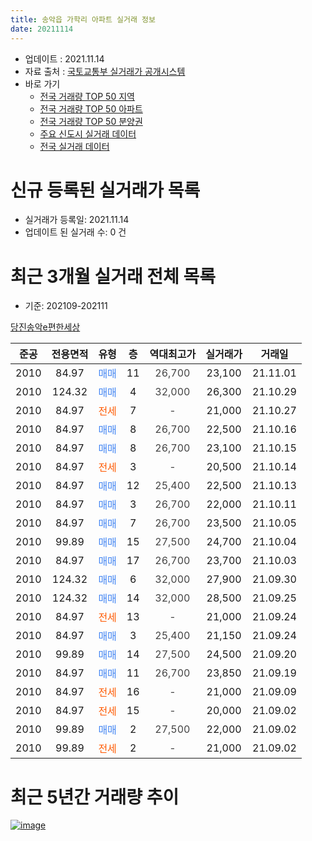 ```yaml
---
title: 송악읍 가학리 아파트 실거래 정보
date: 20211114
---
```


* 업데이트 : 2021.11.14
* 자료 출처 : [국토교통부 실거래가 공개시스템](http://rt.molit.go.kr)
* 바로 가기
    * [전국 거래량 TOP 50 지역](https://apt-info.github.io/apt-trade-info/tr)
    * [전국 거래량 TOP 50 아파트](https://apt-info.github.io/apt-trade-info/ta)
    * [전국 거래량 TOP 50 분양권](https://apt-info.github.io/apt-trade-info/tb)
    * [주요 신도시 실거래 데이터](https://apt-info.github.io/apt-trade-info/newtown)
    * [전국 실거래 데이터](https://apt-info.github.io/apt-trade-info/all)



<script async src="https://pagead2.googlesyndication.com/pagead/js/adsbygoogle.js"></script>
<!-- 기본광고 -->
<ins class="adsbygoogle"
     style="display:block"
     data-ad-client="ca-pub-1142216861245946"
     data-ad-slot="4805727019"
     data-ad-format="auto"
     data-full-width-responsive="true"></ins>
<script>
     (adsbygoogle = window.adsbygoogle || []).push({});
</script>


# 신규 등록된 실거래가 목록

* 실거래가 등록일: 2021.11.14
* 업데이트 된 실거래 수: 0 건




<script async src="https://pagead2.googlesyndication.com/pagead/js/adsbygoogle.js"></script>
<!-- 기본광고 -->
<ins class="adsbygoogle"
     style="display:block"
     data-ad-client="ca-pub-1142216861245946"
     data-ad-slot="4805727019"
     data-ad-format="auto"
     data-full-width-responsive="true"></ins>
<script>
     (adsbygoogle = window.adsbygoogle || []).push({});
</script>


# 최근 3개월 실거래 전체 목록
* 기준: 202109-202111


[당진송악e편한세상](https://search.naver.com/search.naver?query=%EB%8B%B9%EC%A7%84%EC%86%A1%EC%95%85e%ED%8E%B8%ED%95%9C%EC%84%B8%EC%83%81)

|준공|전용면적|유형|층|역대최고가|실거래가|거래일|
|:---:|:---:|:---:|:---:|:---:|:---:|:---:|
|2010|84.97|<span style="color:#4285F3">매매</span>|11|<span style="color:#444444">26,700</span>|23,100|21.11.01|
|2010|124.32|<span style="color:#4285F3">매매</span>|4|<span style="color:#444444">32,000</span>|26,300|21.10.29|
|2010|84.97|<span style="color:#FF5A00">전세</span>|7|<span style="color:#444444">-</span>|21,000|21.10.27|
|2010|84.97|<span style="color:#4285F3">매매</span>|8|<span style="color:#444444">26,700</span>|22,500|21.10.16|
|2010|84.97|<span style="color:#4285F3">매매</span>|8|<span style="color:#444444">26,700</span>|23,100|21.10.15|
|2010|84.97|<span style="color:#FF5A00">전세</span>|3|<span style="color:#444444">-</span>|20,500|21.10.14|
|2010|84.97|<span style="color:#4285F3">매매</span>|12|<span style="color:#444444">25,400</span>|22,500|21.10.13|
|2010|84.97|<span style="color:#4285F3">매매</span>|3|<span style="color:#444444">26,700</span>|22,000|21.10.11|
|2010|84.97|<span style="color:#4285F3">매매</span>|7|<span style="color:#444444">26,700</span>|23,500|21.10.05|
|2010|99.89|<span style="color:#4285F3">매매</span>|15|<span style="color:#444444">27,500</span>|24,700|21.10.04|
|2010|84.97|<span style="color:#4285F3">매매</span>|17|<span style="color:#444444">26,700</span>|23,700|21.10.03|
|2010|124.32|<span style="color:#4285F3">매매</span>|6|<span style="color:#444444">32,000</span>|27,900|21.09.30|
|2010|124.32|<span style="color:#4285F3">매매</span>|14|<span style="color:#444444">32,000</span>|28,500|21.09.25|
|2010|84.97|<span style="color:#FF5A00">전세</span>|13|<span style="color:#444444">-</span>|21,000|21.09.24|
|2010|84.97|<span style="color:#4285F3">매매</span>|3|<span style="color:#444444">25,400</span>|21,150|21.09.24|
|2010|99.89|<span style="color:#4285F3">매매</span>|14|<span style="color:#444444">27,500</span>|24,500|21.09.20|
|2010|84.97|<span style="color:#4285F3">매매</span>|11|<span style="color:#444444">26,700</span>|23,850|21.09.19|
|2010|84.97|<span style="color:#FF5A00">전세</span>|16|<span style="color:#444444">-</span>|21,000|21.09.09|
|2010|84.97|<span style="color:#FF5A00">전세</span>|15|<span style="color:#444444">-</span>|20,000|21.09.02|
|2010|99.89|<span style="color:#4285F3">매매</span>|2|<span style="color:#444444">27,500</span>|22,000|21.09.02|
|2010|99.89|<span style="color:#FF5A00">전세</span>|2|<span style="color:#444444">-</span>|21,000|21.09.02|



<script async src="https://pagead2.googlesyndication.com/pagead/js/adsbygoogle.js"></script>
<!-- 기본광고 -->
<ins class="adsbygoogle"
     style="display:block"
     data-ad-client="ca-pub-1142216861245946"
     data-ad-slot="4805727019"
     data-ad-format="auto"
     data-full-width-responsive="true"></ins>
<script>
     (adsbygoogle = window.adsbygoogle || []).push({});
</script>


# 최근 5년간 거래량 추이


<div style="width:100%;">
    <canvas id="deal_progress" height="200"></canvas>
</div>

<script>
new Chart(document.getElementById("deal_progress"), {
    type: 'line',
    data: {
        labels: ['16.01','16.02','16.03','16.04','16.05','16.06','16.07','16.08','16.09','16.10','16.11','16.12','17.01','17.02','17.03','17.04','17.05','17.06','17.07','17.08','17.09','17.10','17.11','17.12','18.01','18.02','18.03','18.04','18.05','18.06','18.07','18.08','18.09','18.10','18.11','18.12','19.01','19.02','19.03','19.04','19.05','19.06','19.07','19.08','19.09','19.10','19.11','19.12','20.01','20.02','20.03','20.04','20.05','20.06','20.07','20.08','20.09','20.10','20.11','20.12','21.01','21.02','21.03','21.04','21.05','21.06','21.07','21.08','21.09','21.10','21.11'],
        datasets: [{
            label: '매매/분양권',
            data: [2,1,3,5,6,7,2,1,7,6,2,4,2,3,3,4,0,2,2,2,3,4,2,2,3,2,5,4,2,4,4,5,1,3,5,1,4,2,2,2,4,5,7,5,3,2,5,5,6,3,0,6,5,4,8,5,4,5,4,4,5,6,6,10,24,22,12,13,6,8,1],
            borderColor: "rgba(66, 133, 243, 1)",
            backgroundColor: "rgba(66, 133, 243, 0.05)",
            borderWidth: 1,
            pointRadius: 0,
            fill: false,
            lineTension: 0
        },{
            label: '전/월세',
            data: [6,7,4,6,4,2,6,5,4,4,8,3,2,5,6,0,3,6,4,8,1,5,3,3,2,2,8,8,3,3,11,8,8,2,5,1,7,3,9,1,5,4,8,6,4,12,6,3,4,4,6,2,7,3,2,5,4,5,7,6,3,2,6,4,2,3,5,8,4,2,0],
            borderColor: "rgba(255, 90, 0, 1)",
            backgroundColor: "rgba(255, 90, 0, 0.05)",
            borderWidth: 1,
            pointRadius: 0,
            fill: false,
            lineTension: 0
        },{
            label: '합계',
            data: [8,8,7,11,10,9,8,6,11,10,10,7,4,8,9,4,3,8,6,10,4,9,5,5,5,4,13,12,5,7,15,13,9,5,10,2,11,5,11,3,9,9,15,11,7,14,11,8,10,7,6,8,12,7,10,10,8,10,11,10,8,8,12,14,26,25,17,21,10,10,1],
            borderColor: "rgba(0, 0, 0, 1)",
            backgroundColor: "rgba(0, 0, 0, 0.03)",
            borderWidth: 0.1,
            pointRadius: 0,
            fill: true,
            lineTension: 0
        }
        ]
    },
    options: {
        responsive: true,
        title: {
            display: false
        },
        tooltips: {
            mode: 'index',
            intersect: false
        },
        hover: {
            mode: 'nearest',
            intersect: true
        },
        scales: {
            xAxes: [{
                display: true,
                scaleLabel: {
                    display: true,
                    labelString: '년/월'
                }
            }],
            yAxes: [{
                display: true,
                ticks: {
                    suggestedMin: 0,
                },
                scaleLabel: {
                    display: true,
                    labelString: '실거래 수'
                }
            }]
        }
    }
});

</script>


[![image](https://apt-info.github.io/images/2020-01-03-apt-trade-info/1024x500.png)](https://play.google.com/store/apps/details?id=com.aptinfo.apttradeinfo)

